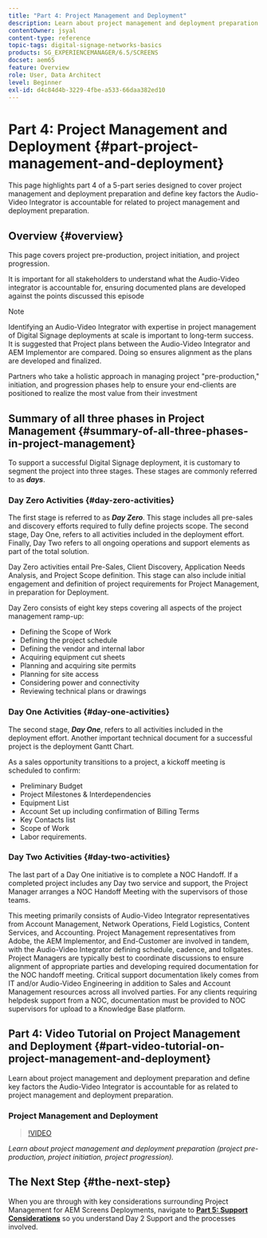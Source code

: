 ```yaml
---
title: "Part 4: Project Management and Deployment"
description: Learn about project management and deployment preparation (project pre-production, project initiation, project progression) for AEM Screens. 
contentOwner: jsyal
content-type: reference
topic-tags: digital-signage-networks-basics
products: SG_EXPERIENCEMANAGER/6.5/SCREENS
docset: aem65
feature: Overview
role: User, Data Architect
level: Beginner
exl-id: d4c84d4b-3229-4fbe-a533-66daa382ed10
---
```

# Part 4: Project Management and Deployment {#part-project-management-and-deployment}

This page highlights part 4 of a 5-part series designed to cover project management and deployment preparation and define key factors the Audio-Video Integrator is accountable for related to project management and deployment preparation.

## Overview {#overview}

This page covers project pre-production, project initiation, and project progression.

It is important for all stakeholders to understand what the Audio-Video integrator is accountable for, ensuring documented plans are developed against the points discussed this episode

>[!NOTE]
>
>Identifying an Audio-Video Integrator with expertise in project management of Digital Signage deployments at scale is important to long-term success. It is suggested that Project plans between the Audio-Video Integrator and AEM Implementor are compared. Doing so ensures alignment as the plans are developed and finalized.
>
>Partners who take a holistic approach in managing project "pre-production," initiation, and progression phases help to ensure your end-clients are positioned to realize the most value from their investment

## Summary of all three phases in Project Management {#summary-of-all-three-phases-in-project-management}

To support a successful Digital Signage deployment, it is customary to segment the project into three stages. These stages are commonly referred to as ***days***.

### Day Zero Activities {#day-zero-activities}

The first stage is referred to as ***Day Zero***. This stage includes all pre-sales and discovery efforts required to fully define projects scope. The second stage, Day One, refers to all activities included in the deployment effort. Finally, Day Two refers to all ongoing operations and support elements as part of the total solution.

Day Zero activities entail Pre-Sales, Client Discovery, Application Needs Analysis, and Project Scope definition. This stage can also include initial engagement and definition of project requirements for Project Management, in preparation for Deployment.

Day Zero consists of eight key steps covering all aspects of the project management ramp-up:

* Defining the Scope of Work
* Defining the project schedule
* Defining the vendor and internal labor
* Acquiring equipment cut sheets
* Planning and acquiring site permits
* Planning for site access
* Considering power and connectivity
* Reviewing technical plans or drawings

### Day One Activities {#day-one-activities}

The second stage, ***Day One***, refers to all activities included in the deployment effort. Another important technical document for a successful project is the deployment Gantt Chart.

As a sales opportunity transitions to a project, a kickoff meeting is scheduled to confirm:

* Preliminary Budget
* Project Milestones & Interdependencies
* Equipment List
* Account Set up including confirmation of Billing Terms
* Key Contacts list
* Scope of Work
* Labor requirements.

### Day Two Activities {#day-two-activities}

The last part of a Day One initiative is to complete a NOC Handoff. If a completed project includes any Day two service and support, the Project Manager arranges a NOC Handoff Meeting with the supervisors of those teams.

This meeting primarily consists of Audio-Video Integrator representatives from Account Management, Network Operations, Field Logistics, Content Services, and Accounting. Project Management representatives from Adobe, the AEM Implementor, and End-Customer are involved in tandem, with the Audio-Video Integrator defining schedule, cadence, and tollgates. Project Managers are typically best to coordinate discussions to ensure alignment of appropriate parties and developing required documentation for the NOC handoff meeting. Critical support documentation likely comes from IT and/or Audio-Video Engineering in addition to Sales and Account Management resources across all involved parties. For any clients requiring helpdesk support from a NOC, documentation must be provided to NOC supervisors for upload to a Knowledge Base platform.

## Part 4: Video Tutorial on Project Management and Deployment {#part-video-tutorial-on-project-management-and-deployment}

Learn about project management and deployment preparation and define key factors the Audio-Video Integrator is accountable for as related to project management and deployment preparation.

### Project Management and Deployment

>[!VIDEO](https://video.tv.adobe.com/v/28408)

*Learn about project management and deployment preparation (project pre-production, project initiation, project progression).*

## The Next Step {#the-next-step}

When you are through with key considerations surrounding Project Management for AEM Screens Deployments, navigate to **[Part 5: Support Considerations](support-considerations.md)** so you understand Day 2 Support and the processes involved.
